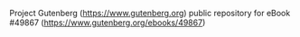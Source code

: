 Project Gutenberg (https://www.gutenberg.org) public repository for
eBook #49867 (https://www.gutenberg.org/ebooks/49867)
